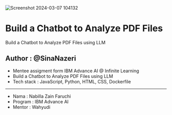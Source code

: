 ![Screenshot 2024-03-07 104132](https://github.com/zainnabilla/build-a-chatbot-to-analyze-PDF-files/assets/120712336/7450b66f-940c-4c90-bb28-5a87c76bc57e)
# Build a Chatbot to Analyze PDF Files
Build a Chatbot to Analyze PDF Files using LLM
## Author : @SinaNazeri

- Mentee assigment form IBM Advance AI @ Infinite Learning
- Build a Chatbot to Analyze PDF Files using LLM
- Tech stack : JavaScript, Python, HTML, CSS, Dockerfile
---

- Nama : Nabilla Zain Faruchi
- Program : IBM Advance AI
- Mentor : Wahyudi

